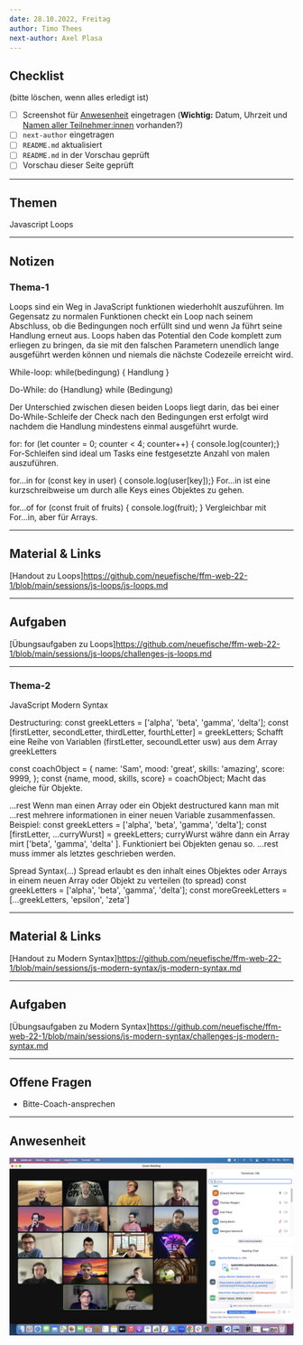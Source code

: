 ```yaml
---
date: 28.10.2022, Freitag
author: Timo Thees
next-author: Axel Plasa
---
```


## Checklist

(bitte löschen, wenn alles erledigt ist)

- [ ] Screenshot für [Anwesenheit](#anwesenheit) eingetragen (**Wichtig:** Datum, Uhrzeit und [Namen aller Teilnehmer:innen](docs/zoom-participant-manual.md) vorhanden?)
- [ ] `next-author` eingetragen
- [ ] `README.md` aktualisiert
- [ ] `README.md` in der Vorschau geprüft
- [ ] Vorschau dieser Seite geprüft

---

## Themen

Javascript Loops

---

## Notizen

### Thema-1

Loops sind ein Weg in JavaScript funktionen wiederhohlt auszuführen. Im Gegensatz zu normalen Funktionen checkt ein Loop nach seinem Abschluss, ob die Bedingungen noch erfüllt sind und wenn Ja führt seine Handlung erneut aus. Loops haben das Potential den Code komplett zum erliegen zu bringen, da sie mit den falschen Parametern unendlich lange ausgeführt werden können und niemals die nächste Codezeile erreicht wird.

While-loop:
while(bedingung) {
Handlung
}

Do-While:
do {Handlung} while (Bedingung)

Der Unterschied zwischen diesen beiden Loops liegt darin, das bei einer Do-While-Schleife der Check nach den Bedingungen erst erfolgt wird nachdem die Handlung mindestens einmal ausgeführt wurde.

for:
for (let counter = 0; counter < 4; counter++) {
console.log(counter);}
For-Schleifen sind ideal um Tasks eine festgesetzte Anzahl von malen auszuführen.

for...in
for (const key in user) {
console.log(user[key]);}
For...in ist eine kurzschreibweise um durch alle Keys eines Objektes zu gehen.

for...of
for (const fruit of fruits) {
console.log(fruit);
}
Vergleichbar mit For...in, aber für Arrays.

---

## Material & Links

[Handout zu Loops]https://github.com/neuefische/ffm-web-22-1/blob/main/sessions/js-loops/js-loops.md

---

## Aufgaben

[Übungsaufgaben zu Loops]https://github.com/neuefische/ffm-web-22-1/blob/main/sessions/js-loops/challenges-js-loops.md

---

### Thema-2

JavaScript Modern Syntax

Destructuring:
const greekLetters = ['alpha', 'beta', 'gamma', 'delta'];
const [firstLetter, secondLetter, thirdLetter, fourthLetter] = greekLetters;
Schafft eine Reihe von Variablen (firstLetter, secoundLetter usw) aus dem Array greekLetters

const coachObject = {
name: 'Sam',
mood: 'great',
skills: 'amazing',
score: 9999,
};
const {name, mood, skills, score} = coachObject;
Macht das gleiche für Objekte.

...rest
Wenn man einen Array oder ein Objekt destructured kann man mit ...rest mehrere informationen in einer neuen Variable zusammenfassen. Beispiel:
const greekLetters = ['alpha', 'beta', 'gamma', 'delta'];
const [firstLetter, ...curryWurst] = greekLetters;
curryWurst währe dann ein Array mirt ['beta', 'gamma', 'delta' ]. Funktioniert bei Objekten genau so. ...rest muss immer als letztes geschrieben werden.

Spread Syntax(...)
Spread erlaubt es den inhalt eines Objektes oder Arrays in einem neuen Array oder Objekt zu verteilen (to spread)
const greekLetters = ['alpha', 'beta', 'gamma', 'delta'];
const moreGreekLetters = [...greekLetters, 'epsilon', 'zeta']

---

## Material & Links

[Handout zu Modern Syntax]https://github.com/neuefische/ffm-web-22-1/blob/main/sessions/js-modern-syntax/js-modern-syntax.md

---

## Aufgaben

[Übungsaufgaben zu Modern Syntax]https://github.com/neuefische/ffm-web-22-1/blob/main/sessions/js-modern-syntax/challenges-js-modern-syntax.md

---

## Offene Fragen

- Bitte-Coach-ansprechen

---

## Anwesenheit

![Uhrzeit](images/2022-10-28.png)
